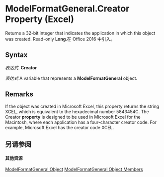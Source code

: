 
# ModelFormatGeneral.Creator Property (Excel)

Returns a 32-bit integer that indicates the application in which this object was created. Read-only  **Long**.在 Office 2016 中引入。


## Syntax

 _表达式_. **Creator**

 _表达式_ A variable that represents a **ModelFormatGeneral** object.


## Remarks

If the object was created in Microsoft Excel, this property returns the string XCEL, which is equivalent to the hexadecimal number 5843454C. The Creator  **property** is designed to be used in Microsoft Excel for the Macintosh, where each application has a four-character creator code. For example, Microsoft Excel has the creator code XCEL.


## 另请参阅


#### 其他资源


[ModelFormatGeneral Object](4fc68fb0-37aa-da83-f303-40ff96efb4a7.md)
[ModelFormatGeneral Object Members](http://msdn.microsoft.com/library/f19d21c7-282b-2f00-fcbb-b5c9ffed795f%28Office.15%29.aspx)